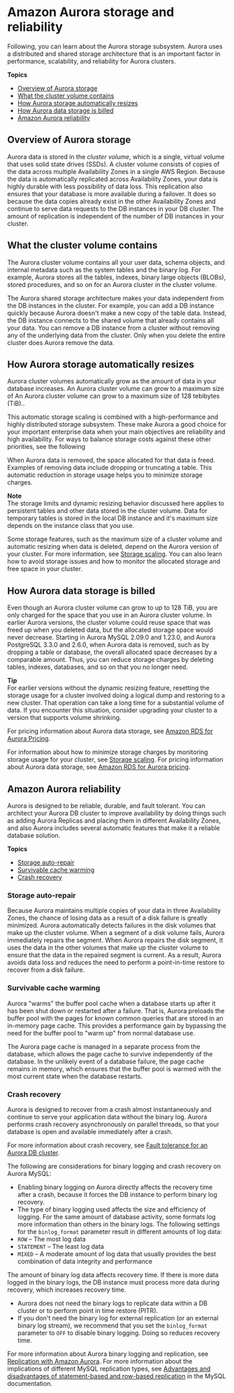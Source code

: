 # Amazon Aurora storage and reliability<a name="Aurora.Overview.StorageReliability"></a>

 Following, you can learn about the Aurora storage subsystem\. Aurora uses a distributed and shared storage architecture that is an important factor in performance, scalability, and reliability for Aurora clusters\. 

**Topics**
+ [Overview of Aurora storage](#Aurora.Overview.Storage)
+ [What the cluster volume contains](#aurora-storage-contents)
+ [How Aurora storage automatically resizes](#aurora-storage-growth)
+ [How Aurora data storage is billed](#aurora-storage-data-billing)
+ [Amazon Aurora reliability](#Aurora.Overview.Reliability)

## Overview of Aurora storage<a name="Aurora.Overview.Storage"></a>

 Aurora data is stored in the *cluster volume*, which is a single, virtual volume that uses solid state drives \(SSDs\)\. A cluster volume consists of copies of the data across multiple Availability Zones in a single AWS Region\. Because the data is automatically replicated across Availability Zones, your data is highly durable with less possibility of data loss\. This replication also ensures that your database is more available during a failover\. It does so because the data copies already exist in the other Availability Zones and continue to serve data requests to the DB instances in your DB cluster\. The amount of replication is independent of the number of DB instances in your cluster\. 

## What the cluster volume contains<a name="aurora-storage-contents"></a>

 The Aurora cluster volume contains all your user data, schema objects, and internal metadata such as the system tables and the binary log\. For example, Aurora stores all the tables, indexes, binary large objects \(BLOBs\), stored procedures, and so on for an Aurora cluster in the cluster volume\. 

 The Aurora shared storage architecture makes your data independent from the DB instances in the cluster\. For example, you can add a DB instance quickly because Aurora doesn't make a new copy of the table data\. Instead, the DB instance connects to the shared volume that already contains all your data\. You can remove a DB instance from a cluster without removing any of the underlying data from the cluster\. Only when you delete the entire cluster does Aurora remove the data\. 

## How Aurora storage automatically resizes<a name="aurora-storage-growth"></a>

 Aurora cluster volumes automatically grow as the amount of data in your database increases\. An Aurora cluster volume can grow to a maximum size of An Aurora cluster volume can grow to a maximum size of 128 tebibytes \(TiB\)\.\. 

 This automatic storage scaling is combined with a high\-performance and highly distributed storage subsystem\. These make Aurora a good choice for your important enterprise data when your main objectives are reliability and high availability\. For ways to balance storage costs against these other priorities, see the following 

 When Aurora data is removed, the space allocated for that data is freed\. Examples of removing data include dropping or truncating a table\. This automatic reduction in storage usage helps you to minimize storage charges\. 

**Note**  
 The storage limits and dynamic resizing behavior discussed here applies to persistent tables and other data stored in the cluster volume\. Data for temporary tables is stored in the local DB instance and it's maximum size depends on the instance class that you use\. 

 Some storage features, such as the maximum size of a cluster volume and automatic resizing when data is deleted, depend on the Aurora version of your cluster\. For more information, see [Storage scaling](Aurora.Managing.Performance.md#Aurora.Managing.Performance.StorageScaling)\. You can also learn how to avoid storage issues and how to monitor the allocated storage and free space in your cluster\. 

## How Aurora data storage is billed<a name="aurora-storage-data-billing"></a>

 Even though an Aurora cluster volume can grow to up to 128 TiB, you are only charged for the space that you use in an Aurora cluster volume\. In earlier Aurora versions, the cluster volume could reuse space that was freed up when you deleted data, but the allocated storage space would never decrease\. Starting in Aurora MySQL 2\.09\.0 and 1\.23\.0, and Aurora PostgreSQL 3\.3\.0 and 2\.6\.0, when Aurora data is removed, such as by dropping a table or database, the overall allocated space decreases by a comparable amount\. Thus, you can reduce storage charges by deleting tables, indexes, databases, and so on that you no longer need\. 

**Tip**  
 For earlier versions without the dynamic resizing feature, resetting the storage usage for a cluster involved doing a logical dump and restoring to a new cluster\. That operation can take a long time for a substantial volume of data\. If you encounter this situation, consider upgrading your cluster to a version that supports volume shrinking\. 

 For pricing information about Aurora data storage, see [Amazon RDS for Aurora Pricing](https://aws.amazon.com/rds/aurora/pricing)\. 

 For information about how to minimize storage charges by monitoring storage usage for your cluster, see [Storage scaling](Aurora.Managing.Performance.md#Aurora.Managing.Performance.StorageScaling)\. For pricing information about Aurora data storage, see [Amazon RDS for Aurora pricing](https://aws.amazon.com/rds/aurora/pricing)\. 

## Amazon Aurora reliability<a name="Aurora.Overview.Reliability"></a>

 Aurora is designed to be reliable, durable, and fault tolerant\. You can architect your Aurora DB cluster to improve availability by doing things such as adding Aurora Replicas and placing them in different Availability Zones, and also Aurora includes several automatic features that make it a reliable database solution\. 

**Topics**
+ [Storage auto\-repair](#Aurora.Overview.AutoRepair)
+ [Survivable cache warming](#Aurora.Overview.CacheWarming)
+ [Crash recovery](#Aurora.Overview.CrashRecovery)

### Storage auto\-repair<a name="Aurora.Overview.AutoRepair"></a>

 Because Aurora maintains multiple copies of your data in three Availability Zones, the chance of losing data as a result of a disk failure is greatly minimized\. Aurora automatically detects failures in the disk volumes that make up the cluster volume\. When a segment of a disk volume fails, Aurora immediately repairs the segment\. When Aurora repairs the disk segment, it uses the data in the other volumes that make up the cluster volume to ensure that the data in the repaired segment is current\. As a result, Aurora avoids data loss and reduces the need to perform a point\-in\-time restore to recover from a disk failure\. 

### Survivable cache warming<a name="Aurora.Overview.CacheWarming"></a>

 Aurora "warms" the buffer pool cache when a database starts up after it has been shut down or restarted after a failure\. That is, Aurora preloads the buffer pool with the pages for known common queries that are stored in an in\-memory page cache\. This provides a performance gain by bypassing the need for the buffer pool to "warm up" from normal database use\. 

 The Aurora page cache is managed in a separate process from the database, which allows the page cache to survive independently of the database\. In the unlikely event of a database failure, the page cache remains in memory, which ensures that the buffer pool is warmed with the most current state when the database restarts\. 

### Crash recovery<a name="Aurora.Overview.CrashRecovery"></a>

 Aurora is designed to recover from a crash almost instantaneously and continue to serve your application data without the binary log\. Aurora performs crash recovery asynchronously on parallel threads, so that your database is open and available immediately after a crash\. 

 For more information about crash recovery, see [Fault tolerance for an Aurora DB cluster](Aurora.Managing.Backups.md#Aurora.Managing.FaultTolerance)\. 

 The following are considerations for binary logging and crash recovery on Aurora MySQL: 
+  Enabling binary logging on Aurora directly affects the recovery time after a crash, because it forces the DB instance to perform binary log recovery\. 
+  The type of binary logging used affects the size and efficiency of logging\. For the same amount of database activity, some formats log more information than others in the binary logs\. The following settings for the `binlog_format` parameter result in different amounts of log data: 
  +  `ROW` – The most log data 
  +  `STATEMENT` – The least log data 
  +  `MIXED` – A moderate amount of log data that usually provides the best combination of data integrity and performance 

   The amount of binary log data affects recovery time\. If there is more data logged in the binary logs, the DB instance must process more data during recovery, which increases recovery time\. 
+  Aurora does not need the binary logs to replicate data within a DB cluster or to perform point in time restore \(PITR\)\. 
+  If you don't need the binary log for external replication \(or an external binary log stream\), we recommend that you set the `binlog_format` parameter to `OFF` to disable binary logging\. Doing so reduces recovery time\. 

 For more information about Aurora binary logging and replication, see [Replication with Amazon Aurora](Aurora.Replication.md)\. For more information about the implications of different MySQL replication types, see [Advantages and disadvantages of statement\-based and row\-based replication](https://dev.mysql.com/doc/refman/5.6/en/replication-sbr-rbr.html) in the MySQL documentation\. 